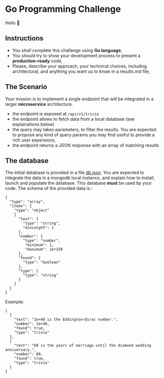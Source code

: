 # Go Programming Challenge

Hello 👋

## Instructions

* You *shall* complete this challenge using **Go language**,
* You *should* try to show your development process to present a **production-ready** code,
* Please, describe your approach, your technical choices, including architectural, and anything you want us to know in a results.md file,

## The Scenario

Your mission is to implement a single endpoint that will be integrated in a larger **microservice** architecture.

* the endpoint is exposed at `/api/v1/trivia`
* the endpoint allows to fetch data from a local database (see explainations below)
* the query may takes parameters, to filter the results. You are expected to propose any kind of query params you may find useful to provide a rich user experience,
* the endpoint returns a JSON response with an array of matching results

## The database

The initial database is provided in a file [db.json](db.json).
You are expected to integrate the data in a mongodb local instance, and explain how to install, launch and populate the database. This database **must** be used by your code.
The schema of the provided data is :

```
{
  "type": "array",
  "items": {
    "type": "object"
    {
      "text": {
        "type": "string",
        "minLength": 1
      },
      "number": {
        "type": "number",
	     "minimum": 1,
	     "maximum": 1e+150
      },
      "found": {
        "type": "boolean"
      },
      "type": {
        "type": "string"
      }
    }
  }
}
```

Example:

```
[
  {
    "text": "1e+40 is the Eddington–Dirac number.",
    "number": 1e+40,
    "found": true,
    "type": "trivia"
  },
  {
    "text": "60 is the years of marriage until the diamond wedding anniversary.",
    "number": 60,
    "found": true,
    "type": "trivia"
  }
]
```
